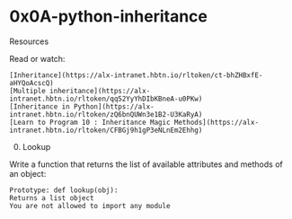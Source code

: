 # 0x0A-python-inheritance
Resources

Read or watch:

    [Inheritance](https://alx-intranet.hbtn.io/rltoken/ct-bhZHBxfE-aHYQoAcscQ)
    [Multiple inheritance](https://alx-intranet.hbtn.io/rltoken/qq52YyYhDIbKBneA-u0PKw)
    [Inheritance in Python](https://alx-intranet.hbtn.io/rltoken/zQ6bnQUWn3e1B2-U3KaRyA)
    [Learn to Program 10 : Inheritance Magic Methods](https://alx-intranet.hbtn.io/rltoken/CFBGj9h1gP3eNLnEm2Ehhg)


0. Lookup

Write a function that returns the list of available attributes and methods of an object:

    Prototype: def lookup(obj):
    Returns a list object
    You are not allowed to import any module
